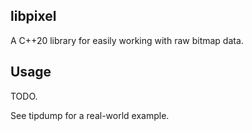 ## libpixel

A C++20 library for easily working with raw bitmap data.


## Usage

TODO.

See tipdump for a real-world example.